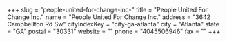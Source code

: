 +++
slug = "people-united-for-change-inc-"
title = "People United For Change Inc."
name = "People United For Change Inc."
address = "3642 Campbellton Rd Sw"
cityIndexKey = "city-ga-atlanta"
city = "Atlanta"
state = "GA"
postal = "30331"
website = ""
phone = "4045506946"
fax = ""
+++
